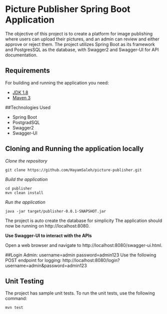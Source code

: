 # Picture Publisher Spring Boot Application

The objective of this project is to create a platform for image publishing where users can upload their pictures, and an admin can review and either approve or reject them. The project utilizes Spring Boot as its framework and PostgresSQL as the database, with Swagger2 and Swagger-UI for API documentation.

## Requirements

For building and running the application you need:

- [JDK 1.8](http://www.oracle.com/technetwork/java/javase/downloads/jdk8-downloads-2133151.html)
- [Maven 3](https://maven.apache.org)


##Technologies Used
* Spring Boot
* PostgradSQL
* Swagger2
* Swagger-UI

## Cloning and Running the application locally

*Clone the repository*

```shell
git clone https://github.com/HayamSaleh/picture-publisher.git
```

*Build the application*

```shell
cd publisher
mvn clean install
```

*Run the application*

```shell
java -jar target/publisher-0.0.1-SNAPSHOT.jar
```

The project is auto create the database for simplicity
The application should now be running on http://localhost:8080.


**Use Swagger-UI to interact with the APIs**

Open a web browser and navigate to http://localhost:8080/swagger-ui.html.

##Login
Admin: username=admin password=admin123
Use the following POST endpoint for logging: http://localhost:8080/login?username=admin&password=admin123

## Unit Testing

The project has sample unit tests. To run the unit tests, use the following command:

```shell
mvn test
```
